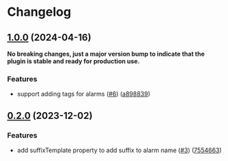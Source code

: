 # Changelog

## [1.0.0](https://github.com/LironEr/serverless-aws-alarms/compare/v0.2.0...v1.0.0) (2024-04-16)

**No breaking changes, just a major version bump to indicate that the plugin is stable and ready for production use.**

### Features

- support adding tags for alarms ([#6](https://github.com/LironEr/serverless-aws-alarms/issues/6)) ([a898839](https://github.com/LironEr/serverless-aws-alarms/commit/a898839bf80c4912c500fb11651a8c0a6f511b27))

## [0.2.0](https://github.com/LironEr/serverless-aws-alarms/compare/v0.1.0...v0.2.0) (2023-12-02)

### Features

- add suffixTemplate property to add suffix to alarm name ([#3](https://github.com/LironEr/serverless-aws-alarms/issues/3)) ([7554663](https://github.com/LironEr/serverless-aws-alarms/commit/75546635208c0e5c7ba025bcd1678fe47e91fc7f))
